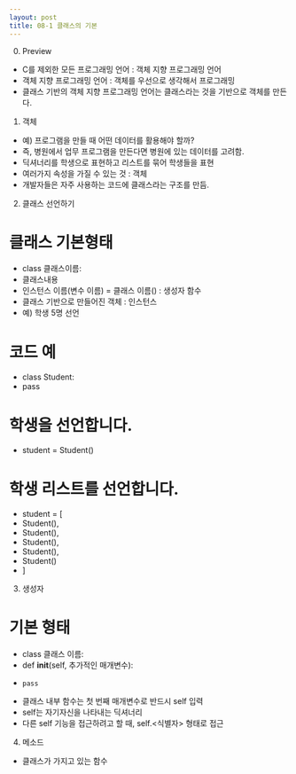 ```yaml
---
layout: post
title: 08-1 클래스의 기본
---
```


0. Preview
- C를 제외한 모든 프로그래밍 언어 : 객체 지향 프로그래밍 언어
- 객체 지향 프로그래밍 언어 : 객체를 우선으로 생각해서 프로그래밍
- 클래스 기반의 객체 지향 프로그래밍 언어는 클래스라는 것을 기반으로 객체를 만든다.

1. 객체
- 예) 프로그램을 만들 때 어떤 데이터를 활용해야 할까?
- 즉, 병원에서 업무 프로그램을 만든다면 병원에 있는 데이터를 고려함.
- 딕셔너리를 학생으로 표현하고 리스트를 묶어 학생들을 표현
- 여러가지 속성을 가질 수 있는 것 : 객체
- 개발자들은 자주 사용하는 코드에 클래스라는 구조를 만듬.

2. 클래스 선언하기
# 클래스 기본형태
  - class 클래스이름:
  -   클래스내용
- 인스턴스 이름(변수 이름) = 클래스 이름() : 생성자 함수
- 클래스 기반으로 만들어진 객체 : 인스턴스
- 예) 학생 5명 선언
# 코드 예
  - class Student:
  -   pass
# 학생을 선언합니다.
  - student = Student()

# 학생 리스트를 선언합니다.
  - student = [
  - Student(),
  - Student(),
  - Student(),
  - Student(),
  - Student()
 - ]

3. 생성자
# 기본 형태
- class 클래스 이름:
-   def __init__(self, 추가적인 매개변수):
-     pass
- 클래스 내부 함수는 첫 번째 매개변수로 반드시 self 입력
- self는 자기자신을 나타내는 딕셔너리
- 다른 self 기능을 접근하려고 할 때, self.<식별자> 형태로 접근

4. 메소드
- 클래스가 가지고 있는 함수
